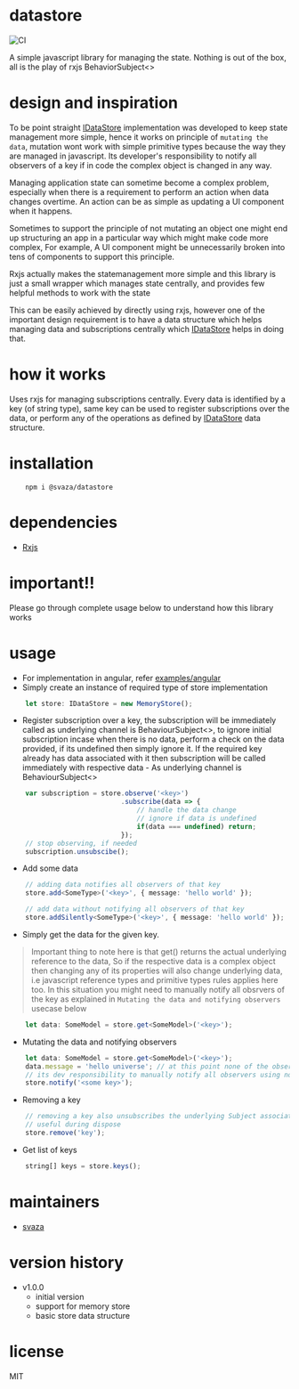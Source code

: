 # datastore
![CI](https://github.com/svaza/datastore/workflows/CI/badge.svg?branch=master)

A simple javascript library for managing the state.
Nothing is out of the box, all is the play of rxjs BehaviorSubject<>

# design and inspiration
To be point straight [IDataStore](https://github.com/svaza/datastore/blob/master/src/data-store.ts) implementation was developed to keep state management more simple, hence it works on principle of `mutating the data`, mutation wont work with simple primitive types because the way they are managed in javascript. Its  developer's responsibility to notify all observers of a key if in code the complex object is changed in any way.

Managing application state can sometime become a complex problem, especially when there is a requirement to perform an action when data changes overtime. An action can be as simple as updating a UI component when it happens.


Sometimes to support the principle of not mutating an object one might end up structuring an app in a particular way which might make code more complex, For example, A UI component might be unnecessarily broken into tens of components to support this principle.

Rxjs actually makes the statemanagement more simple and this library is just a small wrapper which manages state centrally, and provides few helpful methods to work with the state

This can be easily achieved by directly using rxjs, however one of the important design requirement is to have a data structure which helps managing data and subscriptions centrally which [IDataStore](https://github.com/svaza/datastore/blob/master/src/data-store.ts) helps in doing that.


# how it works
Uses rxjs for managing subscriptions centrally. Every data is identified by a key (of string type), same key can be used to register subscriptions over the data, or perform any of the operations as defined by [IDataStore](https://github.com/svaza/datastore/blob/master/src/data-store.ts) data structure.

# installation
```
    npm i @svaza/datastore
```

# dependencies
- [Rxjs](https://github.com/ReactiveX/rxjs)

# important!!
Please go through complete usage below to understand how this library works

# usage
- For implementation in angular, refer [examples/angular](https://github.com/svaza/datastore/tree/master/examples/angular)
- Simply create an instance of required type of store implementation
``` typescript
    let store: IDataStore = new MemoryStore();
```


- Register subscription over a key, the subscription will be immediately called as underlying channel is BehaviourSubject<>, to ignore initial subscription incase when there is no data, perform a check on the data provided, if its undefined then simply ignore it.
If the required key already has data associated with it then subscription will be called immediately with respective data - As underlying channel is BehaviourSubject<>
``` typescript
    var subscription = store.observe('<key>')
                            .subscribe(data => {
                                // handle the data change
                                // ignore if data is undefined
                                if(data === undefined) return;
                            });
    // stop observing, if needed
    subscription.unsubscibe();
```


- Add some data
``` typescript
    // adding data notifies all observers of that key
    store.add<SomeType>('<key>', { message: 'hello world' });

    // add data without notifying all observers of that key
    store.addSilently<SomeType>('<key>', { message: 'hello world' });
```

- Simply get the data for the given key. 
> Important thing to note here is that get() returns the actual underlying reference to the data, So if the respective data is a complex object then changing any of its properties will also change underlying data, i.e javascript reference types and primitive types rules applies here too. 
In this situation you might need to manually notify all obsrvers of the key as explained in `Mutating the data and notifying observers` usecase below

``` typescript
    let data: SomeModel = store.get<SomeModel>('<key>');
```

- Mutating the data and notifying observers
``` typescript
    let data: SomeModel = store.get<SomeModel>('<key>');
    data.message = 'hello universe'; // at this point none of the observers will be notified
    // its dev responsibility to manually notify all observers using notify()
    store.notify('<some key>');
```

- Removing a key
``` typescript
    // removing a key also unsubscribes the underlying Subject associated with that key, Once key is removed, all underlying observers becomes stale and adding data under same key again will have no effect
    // useful during dispose
    store.remove('key');
```

- Get list of keys
``` typescript
    string[] keys = store.keys();
```

# maintainers
- [svaza](https://github.com/svaza)


# version history
- v1.0.0
    - initial version
    - support for memory store
    - basic store data structure


# license
MIT